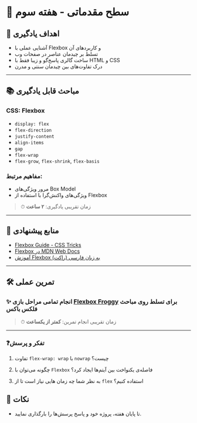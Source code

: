 # 🌟 سطح مقدماتی - هفته سوم

## 🎯 اهداف یادگیری

- آشنایی عملی با Flexbox و کاربردهای آن
- تسلط بر چیدمان عناصر در صفحات وب
- ساخت گالری پاسخ‌گو و زیبا فقط با HTML و CSS
- درک تفاوت‌های بین چیدمان سنتی و مدرن

---

## 📚 مباحث قابل یادگیری

### CSS: Flexbox

- `display: flex`
- `flex-direction`
- `justify-content`
- `align-items`
- `gap`
- `flex-wrap`
- `flex-grow`, `flex-shrink`, `flex-basis`

### مفاهیم مرتبط:

- مرور ویژگی‌های Box Model
- ویژگی‌های واکنش‌گرا با استفاده از Flexbox

> ⏱ زمان تقریبی یادگیری: **۲ ساعت**

---

## 🔗 منابع پیشنهادی

- [Flexbox Guide - CSS Tricks](https://css-tricks.com/snippets/css/a-guide-to-flexbox/)
- [Flexbox در MDN Web Docs](https://developer.mozilla.org/en-US/docs/Web/CSS/CSS_flexible_box_layout/Basic_concepts_of_flexbox)
- [آموزش Flexbox به زبان فارسی (راکت)](https://roocket.ir/articles/flexbox-complete-guide)

---

## 🛠 تمرین عملی

### ✨ انجام تمامی مراحل بازی [Flexbox Froggy](https://flexboxfroggy.com/#fa) برای تسلط روی مباحث فلکس باکس

> ⏱ زمان تقریبی انجام تمرین: **کمتر از یکساعت**

---

### ❓تفکر و پرسش

1. تفاوت `flex-wrap: wrap` با `nowrap` چیست؟
2. چگونه می‌توان با `Flexbox` فاصله‌ی یکنواخت بین آیتم‌ها ایجاد کرد؟

3. به نظر شما چه زمان هایی نیاز است تا از `flex` استفاده کنیم؟

## 📝 نکات

- تا پایان هفته، پروژه خود و پاسخ پرسش‌ها را بارگذاری نمایید.
